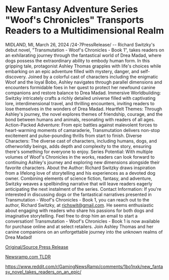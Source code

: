 # New Fantasy Adventure Series "Woof's Chronicles" Transports Readers to a Multidimensional Realm

MIDLAND, MI, March 26, 2024 /24-7PressRelease/ -- Richard Switzky's debut novel, "Transmutation - Woof's Chronicles - Book 1", takes readers on an exhilarating journey through the fantastical world of Drea Madad, where dogs possess the extraordinary ability to embody human form.   In this gripping tale, protagonist Ashley Thomas grapples with life's choices while embarking on an epic adventure filled with mystery, danger, and self-discovery. Joined by a colorful cast of characters including the enigmatic Woof and the loyal Bobo, Ashley navigates through parallel dimensions and encounters formidable foes in her quest to protect her newfound canine companions and restore balance to Drea Madad.  Immersive Worldbuilding: Switzky intricately crafts a richly detailed universe filled with captivating lore, interdimensional travel, and thrilling encounters, inviting readers to lose themselves in the wonders of Drea Madad.  Heartfelt Themes: Through Ashley's journey, the novel explores themes of friendship, courage, and the bond between humans and animals, resonating with readers of all ages.  Action-Packed Adventure: From epic battles against malevolent forces to heart-warming moments of camaraderie, Transmutation delivers non-stop excitement and pulse-pounding thrills from start to finish.  Diverse Characters: The diverse cast of characters, including humans, dogs, and otherworldly beings, adds depth and complexity to the story, ensuring there's something for everyone to enjoy.  Series Potential: With multiple volumes of Woof's Chronicles in the works, readers can look forward to continuing Ashley's journey and exploring new dimensions alongside their favorite characters.  About the Author: Richard Switzky draws inspiration from a lifelong love of storytelling and his experiences as a devoted dog owner. Combining elements of science fiction, fantasy, and adventure, Switzky weaves a spellbinding narrative that will leave readers eagerly anticipating the next instalment of the series.  Contact Information: If you're interested in discussing dogs or the fantastical narratives presented in Transmutation - Woof's Chronicles - Book 1, you can reach out to the author, Richard Switzky, at richswit@gmail.com.  He seems enthusiastic about engaging with readers who share his passions for both dogs and imaginative storytelling. Feel free to drop him an email to start a conversation!  Transmutation - Woof's Chronicles - Book 1 is now available for purchase online and at select retailers.   Join Ashley Thomas and her canine companions on an unforgettable journey into the unknown realms of Drea Madad! 

[Original/Source Press Release](https://www.24-7pressrelease.com/press-release/509541/new-fantasy-adventure-series-woofs-chronicles-transports-readers-to-a-multidimensional-realm)
                    

[Newsramp.com TLDR](None) 

https://www.reddit.com/r/GamingNewsRamp/comments/1bo1nxk/new_fantasy_novel_takes_readers_on_an_epic/